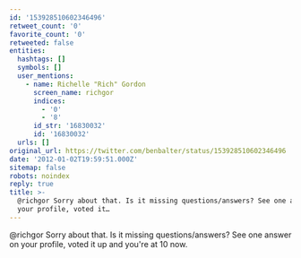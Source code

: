 ```yaml
---
id: '153928510602346496'
retweet_count: '0'
favorite_count: '0'
retweeted: false
entities:
  hashtags: []
  symbols: []
  user_mentions:
    - name: Richelle "Rich" Gordon
      screen_name: richgor
      indices:
        - '0'
        - '8'
      id_str: '16830032'
      id: '16830032'
  urls: []
original_url: https://twitter.com/benbalter/status/153928510602346496
date: '2012-01-02T19:59:51.000Z'
sitemap: false
robots: noindex
reply: true
title: >-
  @richgor Sorry about that. Is it missing questions/answers? See one answer on
  your profile, voted it…
---
```


@richgor Sorry about that. Is it missing questions/answers? See one answer on your profile, voted it up and you're at 10 now.